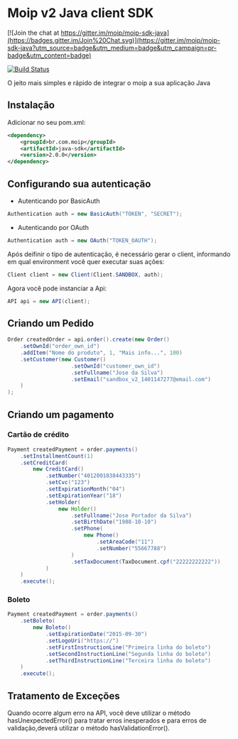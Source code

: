 # Moip v2 Java client SDK

[![Join the chat at https://gitter.im/moip/moip-sdk-java](https://badges.gitter.im/Join%20Chat.svg)](https://gitter.im/moip/moip-sdk-java?utm_source=badge&utm_medium=badge&utm_campaign=pr-badge&utm_content=badge)

[![Build Status](https://travis-ci.org/moip/moip-sdk-java.svg?branch=master)](https://travis-ci.org/moip/moip-sdk-java)

O jeito mais simples e rápido de integrar o moip a sua aplicação Java

## Instalação

Adicionar no seu pom.xml:

```xml
<dependency>
    <groupId>br.com.moip</groupId>
    <artifactId>java-sdk</artifactId>
    <version>2.0.0</version>
</dependency>
```

## Configurando sua autenticação

- Autenticando por BasicAuth
```java
Authentication auth = new BasicAuth("TOKEN", "SECRET");
```
- Autenticando por OAuth
```java
Authentication auth = new OAuth("TOKEN_OAUTH");
```

Após deifinir o tipo de autenticação, é necessário gerar o client, informando em qual environment você quer executar suas ações:
```java
Client client = new Client(Client.SANDBOX, auth);
```

Agora você pode instanciar a Api:
```java
API api = new API(client);
```

## Criando um Pedido

```java
Order createdOrder = api.order().create(new Order()
    .setOwnId("order_own_id")
    .addItem("Nome do produto", 1, "Mais info...", 100)
    .setCustomer(new Customer()
                    .setOwnId("customer_own_id")
                    .setFullname("Jose da Silva")
                    .setEmail("sandbox_v2_1401147277@email.com")
    )
);
```

## Criando um pagamento

### Cartão de crédito

```java
Payment createdPayment = order.payments()
    .setInstallmentCount(1)
    .setCreditCard(
        new CreditCard()
            .setNumber("4012001038443335")
            .setCvc("123")
            .setExpirationMonth("04")
            .setExpirationYear("18")
            .setHolder(
                new Holder()
                    .setFullname("Jose Portador da Silva")
                    .setBirthDate("1988-10-10")
                    .setPhone(
                        new Phone()
                            .setAreaCode("11")
                            .setNumber("55667788")
                    )
                    .setTaxDocument(TaxDocument.cpf("22222222222"))
            )
    )
    .execute();
```

### Boleto

```java
Payment createdPayment = order.payments()
    .setBoleto(
        new Boleto()
            .setExpirationDate("2015-09-30")
            .setLogoUri("https://")
            .setFirstInstructionLine("Primeira linha do boleto")
            .setSecondInstructionLine("Segunda linha do boleto")
            .setThirdInstructionLine("Terceira linha do boleto")
    )
    .execute();
```

## Tratamento de Exceções

Quando ocorre algum erro na API, você deve utilizar o método hasUnexpectedError() para tratar erros inesperados e
para erros de validação,deverá utilizar o método hasValidationError().
